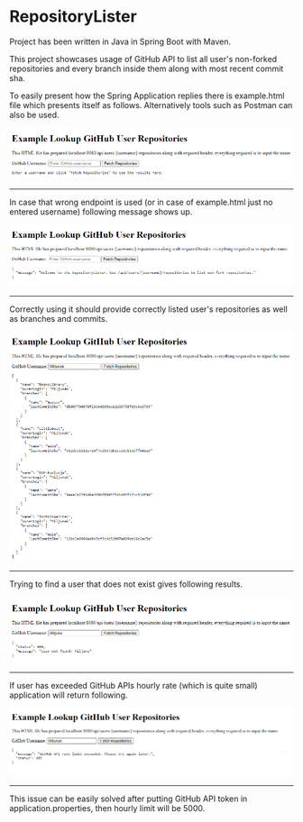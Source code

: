 # RepositoryLister
Project has been written in Java in Spring Boot with Maven.

This project showcases usage of GitHub API to list all user's non-forked repositories and every branch inside them along with most recent commit sha.

To easily present how the Spring Application replies there is example.html file which presents itself as follows. Alternatively tools such as Postman can also be used.

![](doc/example.png)

---

In case that wrong endpoint is used (or in case of example.html just no entered username) following message shows up.

![](doc/incorrect.png)

---

Correctly using it should provide correctly listed user's repositories as well as branches and commits.

![](doc/correct.png)

---

Trying to find a user that does not exist gives following results.

![](doc/empty.png)

---

If user has exceeded GitHub APIs hourly rate (which is quite small) application will return following.

![](doc/api_rate.png)

---

This issue can be easily solved after putting GitHub API token in application.properties, then hourly limit will be 5000.
